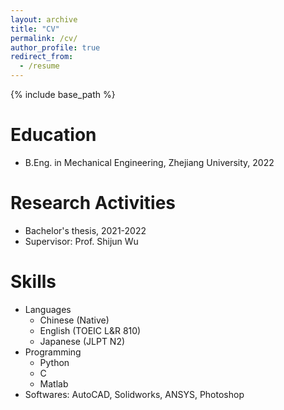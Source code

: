 ```yaml
---
layout: archive
title: "CV"
permalink: /cv/
author_profile: true
redirect_from:
  - /resume
---
```


{% include base_path %}

Education
======
* B.Eng. in Mechanical Engineering, Zhejiang University, 2022

Research Activities
======
* Bachelor's thesis, 2021-2022
* Supervisor: Prof. Shijun Wu
  
Skills
======
* Languages
  * Chinese (Native)
  * English (TOEIC L&R 810)
  * Japanese (JLPT N2)
* Programming
  * Python
  * C
  * Matlab
* Softwares: AutoCAD, Solidworks, ANSYS, Photoshop


